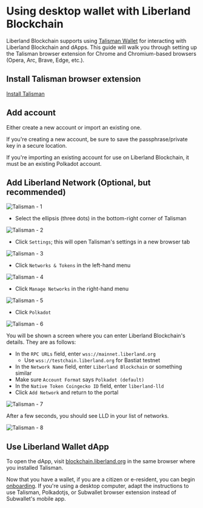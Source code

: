 # Using desktop wallet with Liberland Blockchain

Liberland Blockchain supports using [Talisman Wallet](https://www.talisman.xyz/) for interacting with Liberland Blockchain and dApps. This guide will walk you through setting up the Talisman browser extension for Chrome and Chromium-based browsers (Opera, Arc, Brave, Edge, etc.).

## Install Talisman browser extension

[Install Talisman](https://www.talisman.xyz/download)

## Add account

Either create a new account or import an existing one.

If you're creating a new account, be sure to save the passphrase/private key in a secure location.

If you're importing an existing account for use on Liberland Blockchain, it must be an existing Polkadot account. 

## Add Liberland Network (Optional, but recommended)

![Talisman - 1](../media/talisman/talisman-001.png)

* Select the ellipsis (three dots) in the bottom-right corner of Talisman

![Talisman - 2](../media/talisman/talisman-002.png)

* Click `Settings`; this will open Talisman's settings in a new browser tab

![Talisman - 3](../media/talisman/talisman-003.png)

* Click `Networks & Tokens` in the left-hand menu

![Talisman - 4](../media/talisman/talisman-004.png)

* Click `Manage Networks` in the right-hand menu

![Talisman - 5](../media/talisman/talisman-005.png)

* Click `Polkadot`

![Talisman - 6](../media/talisman/talisman-006.png)

You will be shown a screen where you can enter Liberland Blockchain's details. They are as follows:

* In the `RPC URLs` field, enter `wss://mainnet.liberland.org`
  * Use `wss://testchain.liberland.org` for Bastiat testnet
* In the `Network Name` field, enter `Liberland Blockchain` or something similar
* Make sure `Account Format` says `Polkadot (default)`
* In the `Native Token Coingecko ID` field, enter `liberland-lld`
* Click `Add Network` and return to the portal

![Talisman - 7](../media/talisman/talisman-007.png)

After a few seconds, you should see LLD in your list of networks. 

![Talisman - 8](../media/talisman/talisman-008.png)

## Use Liberland Wallet dApp

To open the dApp, visit [blockchain.liberland.org](https://blockchain.liberland.org) in the same browser where you installed Talisman.

Now that you have a wallet, if you are a citizen or e-resident, you can begin [onboarding](https://liberland-1.gitbook.io/wiki/v/public-documents/blockchain/for-citizens/onboarding#id-3-getting-merits-and-residency). If you're using a desktop computer, adapt the instructions to use Talisman, Polkadotjs, or Subwallet browser extension instead of Subwallet's mobile app. 